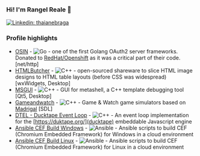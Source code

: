 ### Hi! I'm Rangel Reale 👋

[![Linkedin: thaianebraga](https://img.shields.io/badge/-rangelreale-blue?style=flat-square&logo=Linkedin&logoColor=white&link=https://www.linkedin.com/in/rangel-reale-6144312a/)](https://www.linkedin.com/in/rangel-reale-6144312a/)

### Profile highlights
* [OSIN](https://github.com/RangelReale/osin) - ![Go](https://img.shields.io/badge/go-%2300ADD8.svg?style=for-the-badge&logo=go&logoColor=white) - one of the first Golang OAuth2 server frameworks. Donated to [RedHat/Openshift](https://github.com/openshift/osin) as it was a critical part of their code. [net/http]
* [HTMLButcher](https://github.com/RangelReale/htmlbutcher) - ![C++](https://img.shields.io/badge/c++-%2300599C.svg?style=for-the-badge&logo=c%2B%2B&logoColor=white) - open-sourced shareware to slice HTML image designs to HTML table layouts (before CSS was widespread) [wxWidgets, Desktop]
* [MSGUI](https://github.com/RangelReale/msgui) - ![C++](https://img.shields.io/badge/c++-%2300599C.svg?style=for-the-badge&logo=c%2B%2B&logoColor=white) - GUI for metashell, a C++ template debugging tool [Qt5, Desktop]
* [Gameandwatch](https://github.com/RangelReale/gameandwatch) - ![C++](https://img.shields.io/badge/c++-%2300599C.svg?style=for-the-badge&logo=c%2B%2B&logoColor=white) - Game & Watch game simulators based on [Madrigal](http://www.madrigaldesign.it/sim/) [SDL]
* [DTEL - Ducktape Event Loop](https://github.com/RangelReale/dtel) - ![C++](https://img.shields.io/badge/c++-%2300599C.svg?style=for-the-badge&logo=c%2B%2B&logoColor=white) - An event loop implementation for the [https://duktape.org/](ducktape) embeddable Javascript engine
* [Ansible CEF Build Windows](https://github.com/RangelReale/ansible-cef-build-windows) - ![Ansible](https://img.shields.io/badge/ansible-%231A1918.svg?style=for-the-badge&logo=ansible&logoColor=white) - Ansible scripts to build CEF (Chromium Embedded Framework) for Windows in a cloud environment
* [Ansible CEF Build Linux](https://github.com/RangelReale/ansible-cef-build-linux) - ![Ansible](https://img.shields.io/badge/ansible-%231A1918.svg?style=for-the-badge&logo=ansible&logoColor=white) - Ansible scripts to build CEF (Chromium Embedded Framework) for Linux in a cloud environment

<!--
**RangelReale/RangelReale** is a ✨ _special_ ✨ repository because its `README.md` (this file) appears on your GitHub profile.

Here are some ideas to get you started:

- 🔭 I’m currently working on ...
- 🌱 I’m currently learning ...
- 👯 I’m looking to collaborate on ...
- 🤔 I’m looking for help with ...
- 💬 Ask me about ...
- 📫 How to reach me: ...
- 😄 Pronouns: ...
- ⚡ Fun fact: ...
-->
